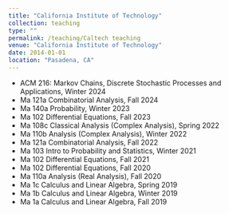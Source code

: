 ```yaml
---
title: "California Institute of Technology"
collection: teaching
type: ""
permalink: /teaching/Caltech teaching
venue: "California Institute of Technology"
date: 2014-01-01
location: "Pasadena, CA"
---
```


* ACM 216: Markov Chains, Discrete Stochastic Processes and Applications, Winter 2024
* Ma 121a Combinatorial Analysis, Fall 2024
* Ma 140a Probability, Winter 2023
* Ma 102 Differential Equations, Fall 2023
* Ma 108c Classical Analysis (Complex Analysis), Spring 2022
* Ma 110b Analysis (Complex Analysis), Winter 2022
* Ma 121a Combinatorial Analysis, Fall 2022
* Ma 103 Intro to Probability and Statistics, Winter 2021 
* Ma 102 Differential Equations, Fall 2021
* Ma 102 Differential Equations, Fall 2020
* Ma 110a Analysis (Real Analysis), Fall 2020
* Ma 1c Calculus and Linear Algebra, Spring 2019
* Ma 1b Calculus and Linear Algebra, Winter 2019
* Ma 1a Calculus and Linear Algebra, Fall 2019
